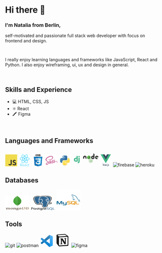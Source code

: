 # Hi there 👋

### I'm Natalia from Berlin,        
self-motivated and passionate full stack web developer with focus on frontend and design.

<br>

I really enjoy learning languages and frameworks like JavaScript, React and Python.
I also enjoy wireframing, ui, ux and design in general. 

<br/>

## Skills and Experience

- 💻 HTML, CSS, JS
- ⚛  React
- 🖍 Figma

<br>


<!-- - 👋 Hi, I’m @adelinatalia
- 👀 I’m interested in web development
- 🌱 I’m currently learning 
- 💞️ I’m looking to collaborate on ...
- 📫 How to reach me ... -->

<!---
adelinatalia/adelinatalia is a ✨ special ✨ repository because its `README.md` (this file) appears on your GitHub profile.
You can click the Preview link to take a look at your changes.
--->


## Languages and Frameworks

<img src="https://raw.githubusercontent.com/devicons/devicon/master/icons/javascript/javascript-original.svg" alt="javascript" width="40" height="40"/> 
<img src="https://raw.githubusercontent.com/devicons/devicon/master/icons/react/react-original-wordmark.svg" alt="react" width="40" height="40"/> 
<img src="https://raw.githubusercontent.com/devicons/devicon/master/icons/css3/css3-original-wordmark.svg" alt="css3" width="40" height="40"/> 
<img src="https://raw.githubusercontent.com/devicons/devicon/master/icons/sass/sass-original.svg" alt="sass" width="40" height="40"/> 
<img src="https://raw.githubusercontent.com/devicons/devicon/master/icons/python/python-original.svg" alt="python" width="40" height="40"/> 
<svg width="32px" height="45px" viewBox="0 0 32 32" xmlns="http://www.w3.org/2000/svg"><title>file_type_django</title><path d="M14.135,4H18.1V22.169a26.218,26.218,0,0,1-5.143.535c-4.842-.005-7.362-2.168-7.362-6.322,0-4,2.673-6.6,6.816-6.6a6.448,6.448,0,0,1,1.724.2V4Zm0,9.142a3.992,3.992,0,0,0-1.337-.2c-2,0-3.163,1.223-3.163,3.366,0,2.087,1.107,3.239,3.138,3.239a9.355,9.355,0,0,0,1.362-.1v-6.3Z" style="fill:#44b78b"/><path d="M24.4,10.059v9.1c0,3.133-.235,4.639-.923,5.938A6.316,6.316,0,0,1,20.237,28l-3.678-1.733A5.708,5.708,0,0,0,19.7,23.638c.566-1.121.745-2.42.745-5.837V10.059Z" style="fill:#44b78b"/><rect x="20.441" y="4.02" width="3.964" height="4.028" style="fill:#44b78b"/></svg>
<!-- <img src="https://raw.githubusercontent.com/devicons/devicon/master/icons/nodejs/nodejs-original-wordmark.svg" alt="nodejs" width="60" height="60"/>  -->
<svg width="50px" height="55px" viewBox="0 -99 512 512" xmlns="http://www.w3.org/2000/svg" xmlns:xlink="http://www.w3.org/1999/xlink" preserveAspectRatio="xMidYMid"><defs><linearGradient x1="68.188%" y1="17.487%" x2="27.823%" y2="89.755%" id="b"><stop stop-color="#41873F" offset="0%"/><stop stop-color="#418B3D" offset="32.88%"/><stop stop-color="#419637" offset="63.52%"/><stop stop-color="#3FA92D" offset="93.19%"/><stop stop-color="#3FAE2A" offset="100%"/></linearGradient><path id="a" d="M57.903 1.85a5.957 5.957 0 0 0-5.894 0L3.352 29.933c-1.85 1.04-2.89 3.005-2.89 5.085v56.286c0 2.08 1.156 4.045 2.89 5.085l48.657 28.085a5.957 5.957 0 0 0 5.894 0l48.658-28.085c1.849-1.04 2.89-3.005 2.89-5.085V35.019c0-2.08-1.157-4.045-2.89-5.085L57.903 1.85z"/><linearGradient x1="43.277%" y1="55.169%" x2="159.245%" y2="-18.306%" id="d"><stop stop-color="#41873F" offset="13.76%"/><stop stop-color="#54A044" offset="40.32%"/><stop stop-color="#66B848" offset="71.36%"/><stop stop-color="#6CC04A" offset="90.81%"/></linearGradient><linearGradient x1="-4413.77%" y1="13.43%" x2="5327.93%" y2="13.43%" id="e"><stop stop-color="#6CC04A" offset="9.192%"/><stop stop-color="#66B848" offset="28.64%"/><stop stop-color="#54A044" offset="59.68%"/><stop stop-color="#41873F" offset="86.24%"/></linearGradient><linearGradient x1="-4.389%" y1="49.997%" x2="101.499%" y2="49.997%" id="f"><stop stop-color="#6CC04A" offset="9.192%"/><stop stop-color="#66B848" offset="28.64%"/><stop stop-color="#54A044" offset="59.68%"/><stop stop-color="#41873F" offset="86.24%"/></linearGradient><linearGradient x1="-9713.77%" y1="36.21%" x2="27.93%" y2="36.21%" id="g"><stop stop-color="#6CC04A" offset="9.192%"/><stop stop-color="#66B848" offset="28.64%"/><stop stop-color="#54A044" offset="59.68%"/><stop stop-color="#41873F" offset="86.24%"/></linearGradient><linearGradient x1="-103.861%" y1="50.275%" x2="100.797%" y2="50.275%" id="h"><stop stop-color="#6CC04A" offset="9.192%"/><stop stop-color="#66B848" offset="28.64%"/><stop stop-color="#54A044" offset="59.68%"/><stop stop-color="#41873F" offset="86.24%"/></linearGradient><linearGradient x1="130.613%" y1="-211.069%" x2="4.393%" y2="201.605%" id="i"><stop stop-color="#41873F" offset="0%"/><stop stop-color="#418B3D" offset="32.88%"/><stop stop-color="#419637" offset="63.52%"/><stop stop-color="#3FA92D" offset="93.19%"/><stop stop-color="#3FAE2A" offset="100%"/></linearGradient></defs><g fill="none"><path d="M253.11 313.094c-1.733 0-3.351-.462-4.854-1.271l-15.371-9.13c-2.312-1.272-1.156-1.734-.462-1.965 3.12-1.04 3.698-1.272 6.934-3.12.347-.232.81-.116 1.156.115l11.789 7.05c.462.231 1.04.231 1.386 0l46.115-26.698c.462-.231.694-.694.694-1.271v-53.28c0-.579-.232-1.04-.694-1.272l-46.115-26.582c-.462-.232-1.04-.232-1.386 0l-46.115 26.582c-.462.231-.694.809-.694 1.271v53.28c0 .463.232 1.04.694 1.272l12.598 7.281c6.819 3.467 11.095-.578 11.095-4.623v-52.587c0-.693.578-1.387 1.387-1.387h5.894c.694 0 1.387.578 1.387 1.387v52.587c0 9.13-4.97 14.447-13.638 14.447-2.658 0-4.738 0-10.633-2.89l-12.135-6.934c-3.005-1.733-4.854-4.97-4.854-8.437v-53.28c0-3.467 1.849-6.704 4.854-8.437l46.114-26.698c2.89-1.618 6.82-1.618 9.709 0l46.114 26.698c3.005 1.733 4.855 4.97 4.855 8.437v53.28c0 3.467-1.85 6.704-4.855 8.437l-46.114 26.698c-1.503.694-3.236 1.04-4.854 1.04zm14.216-36.637c-20.225 0-24.386-9.246-24.386-17.105 0-.694.578-1.387 1.387-1.387h6.01c.693 0 1.271.462 1.271 1.156.925 6.125 3.583 9.13 15.834 9.13 9.708 0 13.87-2.196 13.87-7.397 0-3.005-1.157-5.2-16.297-6.703-12.598-1.272-20.457-4.045-20.457-14.1 0-9.362 7.86-14.91 21.035-14.91 14.793 0 22.075 5.086 23 16.18 0 .348-.116.694-.347 1.041-.232.231-.578.462-.925.462h-6.01c-.578 0-1.156-.462-1.271-1.04-1.387-6.356-4.97-8.437-14.447-8.437-10.633 0-11.905 3.699-11.905 6.472 0 3.352 1.503 4.392 15.834 6.241 14.216 1.85 20.92 4.508 20.92 14.447-.116 10.171-8.437 15.95-23.116 15.95z" fill="#539E43"/><path d="M110.028 104.712c0-2.08-1.156-4.046-3.005-5.086l-49.004-28.2c-.81-.463-1.734-.694-2.658-.81h-.463c-.924 0-1.849.347-2.658.81l-49.004 28.2c-1.85 1.04-3.005 3.005-3.005 5.086l.116 75.817c0 1.04.578 2.08 1.502 2.543.925.578 2.08.578 2.89 0l29.125-16.643c1.849-1.04 3.005-3.005 3.005-5.085v-35.482c0-2.08 1.155-4.045 3.005-5.085l12.366-7.166c.925-.578 1.965-.81 3.005-.81 1.04 0 2.08.232 2.89.81l12.366 7.166c1.85 1.04 3.005 3.004 3.005 5.085v35.482c0 2.08 1.156 4.045 3.005 5.085l29.125 16.643c.925.578 2.08.578 3.005 0 .925-.463 1.503-1.503 1.503-2.543l-.116-75.817zM345.571.347c-.924-.463-2.08-.463-2.89 0-.924.578-1.502 1.502-1.502 2.542v75.125c0 .693-.346 1.386-1.04 1.849-.693.346-1.387.346-2.08 0l-12.251-7.05a5.957 5.957 0 0 0-5.895 0l-49.004 28.316c-1.849 1.04-3.005 3.005-3.005 5.085v56.516c0 2.08 1.156 4.046 3.005 5.086l49.004 28.316a5.957 5.957 0 0 0 5.895 0l49.004-28.316c1.849-1.04 3.005-3.005 3.005-5.086V21.844c0-2.196-1.156-4.16-3.005-5.201L345.572.347zm-4.507 143.776c0 .578-.231 1.04-.694 1.271l-16.758 9.708a1.714 1.714 0 0 1-1.503 0l-16.758-9.708c-.463-.231-.694-.809-.694-1.271v-19.417c0-.578.231-1.04.694-1.271l16.758-9.709a1.714 1.714 0 0 1 1.503 0l16.758 9.709c.463.23.694.809.694 1.271v19.417zM508.648 124.244c1.85-1.04 2.89-3.005 2.89-5.086v-13.753c0-2.08-1.156-4.045-2.89-5.085l-48.657-28.2a5.957 5.957 0 0 0-5.894 0l-49.004 28.315c-1.85 1.04-3.005 3.005-3.005 5.086v56.516c0 2.08 1.155 4.045 3.005 5.085l48.657 27.738c1.85 1.04 4.045 1.04 5.779 0L489 178.45c.925-.463 1.503-1.503 1.503-2.543 0-1.04-.578-2.08-1.503-2.543l-49.235-28.316c-.924-.577-1.502-1.502-1.502-2.542v-17.683c0-1.04.578-2.08 1.502-2.543l15.372-8.784a2.821 2.821 0 0 1 3.005 0l15.371 8.784c.925.578 1.503 1.502 1.503 2.543v13.869c0 1.04.578 2.08 1.502 2.542.925.578 2.08.578 3.005 0l29.125-16.99z" fill="#333"/><path d="M456.293 121.586a1.05 1.05 0 0 1 1.155 0l9.362 5.432c.347.23.578.577.578 1.04v10.864c0 .462-.231.809-.578 1.04l-9.362 5.432a1.05 1.05 0 0 1-1.155 0l-9.362-5.432c-.347-.231-.578-.578-.578-1.04v-10.864c0-.463.231-.81.578-1.04l9.362-5.432z" fill="#539E43"/><g transform="translate(134.068 70.501)"><mask id="c" fill="#fff"><use xlink:href="#a"/></mask><use fill="url(#b)" xlink:href="#a"/><g mask="url(#c)"><path d="M51.893 1.85L3.121 29.933C1.27 30.974 0 32.94 0 35.02v56.286c0 1.387.578 2.658 1.502 3.698L56.285 1.156c-1.387-.231-3.005-.116-4.392.693zM56.632 125.053c.462-.116.925-.347 1.387-.578l48.773-28.085c1.85-1.04 3.005-3.005 3.005-5.085V35.019c0-1.502-.694-3.005-1.734-4.045l-51.43 94.079z"/><path d="M106.676 29.934L57.788 1.85a8.025 8.025 0 0 0-1.503-.578L1.502 95.12a6.082 6.082 0 0 0 1.619 1.387l48.888 28.085c1.387.809 3.005 1.04 4.507.577l51.432-94.078c-.347-.462-.81-.81-1.272-1.156z" fill="url(#d)"/></g><g mask="url(#c)"><path d="M109.797 91.305V35.019c0-2.08-1.271-4.045-3.12-5.085L57.786 1.85a5.106 5.106 0 0 0-1.848-.693l53.511 91.42c.231-.347.347-.809.347-1.271zM3.12 29.934C1.272 30.974 0 32.94 0 35.02v56.286c0 2.08 1.387 4.045 3.12 5.085l48.889 28.085c1.156.693 2.427.925 3.814.693L3.467 29.818l-.346.116z"/><path fill="url(#e)" fill-rule="evenodd" d="M50.391.809l-.693.347h.924l-.231-.347z" transform="translate(0 -9.246)"/><path d="M106.792 105.636c1.387-.809 2.427-2.196 2.89-3.698L56.053 10.402c-1.387-.231-2.89-.116-4.16.693L3.351 39.065l52.355 95.465a8.057 8.057 0 0 0 2.196-.693l48.889-28.2z" fill="url(#f)" fill-rule="evenodd" transform="translate(0 -9.246)"/><path fill="url(#g)" fill-rule="evenodd" d="M111.3 104.712l-.347-.578v.809l.346-.231z" transform="translate(0 -9.246)"/><path d="M106.792 105.636l-48.773 28.085a6.973 6.973 0 0 1-2.196.693l.925 1.734 54.089-31.32v-.694l-1.387-2.312c-.231 1.618-1.271 3.005-2.658 3.814z" fill="url(#h)" fill-rule="evenodd" transform="translate(0 -9.246)"/><path d="M106.792 105.636l-48.773 28.085a6.973 6.973 0 0 1-2.196.693l.925 1.734 54.089-31.32v-.694l-1.387-2.312c-.231 1.618-1.271 3.005-2.658 3.814z" fill="url(#i)" fill-rule="evenodd" transform="translate(0 -9.246)"/></g></g></g></svg>
<img src="https://raw.githubusercontent.com/devicons/devicon/master/icons/vuejs/vuejs-original-wordmark.svg" alt="vuejs" width="40" height="40"/> 
<img src="https://www.vectorlogo.zone/logos/firebase/firebase-icon.svg" alt="firebase" width="40" height="40"/> 
<img src="https://www.vectorlogo.zone/logos/heroku/heroku-icon.svg" alt="heroku" width="45" height="37"/> 

<br>

## Databases

<img src="https://raw.githubusercontent.com/devicons/devicon/master/icons/mongodb/mongodb-original-wordmark.svg" alt="mongodb" width="80" height="50"/> 
<img src="https://raw.githubusercontent.com/devicons/devicon/master/icons/postgresql/postgresql-original-wordmark.svg" alt="postgresql" width="80" height="50"/> 
<img src="https://raw.githubusercontent.com/devicons/devicon/master/icons/mysql/mysql-original-wordmark.svg" alt="mysql" width="80" height="70"/> 

<br>

## Tools

<img src="https://www.vectorlogo.zone/logos/git-scm/git-scm-icon.svg" alt="git" width="50" height="40"/> 
<img src="https://www.vectorlogo.zone/logos/getpostman/getpostman-icon.svg" alt="postman" width="40" height="40"/> 
<!-- vs code -->
<?xml version="1.0" encoding="UTF-8"?>
<svg width="45px" height="40px" viewBox="0 -1 256 256" version="1.1" xmlns="http://www.w3.org/2000/svg" xmlns:xlink="http://www.w3.org/1999/xlink" preserveAspectRatio="xMidYMid">
    <defs>
        <path d="M180.82764,252.605272 C184.843951,254.170159 189.42406,254.069552 193.478224,252.11917 L245.979142,226.856851 C251.495593,224.202221 255.003889,218.618034 255.003889,212.49296 L255.003889,41.1971845 C255.003889,35.0719113 251.495593,29.4886211 245.979142,26.8339907 L193.478224,1.57068551 C188.158006,-0.989256713 181.931329,-0.362230036 177.262566,3.0323459 C176.595173,3.51727166 175.959655,4.05869672 175.363982,4.65536598 L74.8565893,96.3498444 L31.0778002,63.1181557 C27.0024197,60.0246398 21.3020866,60.2780499 17.5170718,63.7211005 L3.47578059,76.4937075 C-1.15402423,80.7052561 -1.15933349,87.9889043 3.46431538,92.2072265 L41.430759,126.844525 L3.46431538,161.482221 C-1.15933349,165.700742 -1.15402423,172.984291 3.47578059,177.19584 L17.5170718,189.967949 C21.3020866,193.411497 27.0024197,193.664509 31.0778002,190.571591 L74.8565893,157.339404 L175.363982,249.034221 C176.953772,250.625007 178.82048,251.823326 180.82764,252.605272 Z M191.291764,68.9559518 L115.029663,126.844525 L191.291764,184.733396 L191.291764,68.9559518 Z" id="path-1"></path>
        <linearGradient x1="50.0000484%" y1="-3.91645412e-07%" x2="50.0000484%" y2="99.999921%" id="linearGradient-3">
            <stop stop-color="#FFFFFF" offset="0%"></stop>
            <stop stop-color="#FFFFFF" stop-opacity="0" offset="100%"></stop>
        </linearGradient>
    </defs>
    <g>
				<mask id="mask-2" fill="white">
						<use xlink:href="#path-1"></use>
				</mask>
				<g></g>
				<path d="M246.134784,26.873337 L193.593025,1.57523773 C187.51178,-1.35300582 180.243173,-0.117807811 175.469819,4.65514684 L3.46641717,161.482221 C-1.16004072,165.700742 -1.1547215,172.984291 3.47789235,177.19584 L17.5276804,189.967949 C21.3150858,193.411497 27.0189053,193.664509 31.0966765,190.571591 L238.228667,33.4363005 C245.177523,28.1646927 255.158535,33.1209324 255.158535,41.8432608 L255.158535,41.2332436 C255.158535,35.11066 251.651235,29.5293619 246.134784,26.873337 Z" fill="#0065A9" fill-rule="nonzero" mask="url(#mask-2)"></path>
				<path d="M246.134784,226.816011 L193.593025,252.11419 C187.51178,255.041754 180.243173,253.806579 175.469819,249.034221 L3.46641717,92.2070273 C-1.16004072,87.9888047 -1.1547215,80.7049573 3.47789235,76.4935082 L17.5276804,63.7209012 C21.3150858,60.2778506 27.0189053,60.0243409 31.0966765,63.1179565 L238.228667,220.252649 C245.177523,225.524058 255.158535,220.568416 255.158535,211.84549 L255.158535,212.456104 C255.158535,218.57819 251.651235,224.159388 246.134784,226.816011 Z" fill="#007ACC" fill-rule="nonzero" mask="url(#mask-2)"></path>
				<path d="M193.428324,252.134497 C187.345086,255.060069 180.076479,253.823898 175.303125,249.050544 C181.184153,254.931571 191.240868,250.765843 191.240868,242.448334 L191.240868,11.2729623 C191.240868,2.95542269 181.184153,-1.21005093 175.303125,4.67135981 C180.076479,-0.102038107 187.345086,-1.3389793 193.428324,1.58667934 L245.961117,26.8500144 C251.481553,29.5046448 254.991841,35.0879351 254.991841,41.2132082 L254.991841,212.509283 C254.991841,218.634357 251.481553,224.217548 245.961117,226.872178 L193.428324,252.134497 Z" fill="#1F9CF0" fill-rule="nonzero" mask="url(#mask-2)"></path>
				<path d="M180.827889,252.605272 C184.8442,254.169163 189.424309,254.069552 193.477476,252.11917 L245.978395,226.855855 C251.495842,224.201225 255.004138,218.618034 255.004138,212.49296 L255.004138,41.1969853 C255.004138,35.0717121 251.495842,29.4884219 245.979391,26.8337915 L193.477476,1.57052613 C188.158255,-0.989423064 181.931578,-0.362396387 177.261819,3.03217656 C176.595422,3.51710232 175.959904,4.05852738 175.363235,4.65519664 L74.8565395,96.3496452 L31.0777504,63.1179565 C27.0024695,60.0244405 21.3020368,60.2779503 17.517022,63.7209012 L3.4757806,76.4935082 C-1.15402423,80.7050569 -1.15933349,87.9888047 3.46431539,92.2071269 L41.4308088,126.844525 L3.46431539,161.482221 C-1.15933349,165.700742 -1.15402423,172.984291 3.4757806,177.19584 L17.517022,189.967949 C21.3020368,193.411497 27.0024695,193.664509 31.0777504,190.571591 L74.8565395,157.339404 L175.363235,249.034221 C176.953025,250.625007 178.820729,251.823326 180.827889,252.605272 Z M191.292013,68.9557526 L115.029912,126.844525 L191.292013,184.733396 L191.292013,68.9557526 Z" fill-opacity="0.25" fill="url(#linearGradient-3)" mask="url(#mask-2)"></path>
		</g>
</svg>
<!-- notion -->
<svg width="50px" height="45px" viewBox="0 0 15 15" fill="none" xmlns="http://www.w3.org/2000/svg">
  <path
    d="M3.25781 3.11684C3.67771 3.45796 3.83523 3.43193 4.62369 3.37933L12.0571 2.93299C12.2147 2.93299 12.0836 2.77571 12.0311 2.74957L10.7965 1.85711C10.56 1.67347 10.2448 1.46315 9.64083 1.51576L2.44308 2.04074C2.18059 2.06677 2.12815 2.19801 2.2327 2.30322L3.25781 3.11684ZM3.7041 4.84917V12.6704C3.7041 13.0907 3.91415 13.248 4.38693 13.222L12.5562 12.7493C13.0292 12.7233 13.0819 12.4341 13.0819 12.0927V4.32397C13.0819 3.98306 12.9508 3.79921 12.6612 3.82545L4.12422 4.32397C3.80918 4.35044 3.7041 4.50803 3.7041 4.84917ZM11.7688 5.26872C11.8212 5.50518 11.7688 5.74142 11.5319 5.76799L11.1383 5.84641V11.6205C10.7965 11.8042 10.4814 11.9092 10.2188 11.9092C9.79835 11.9092 9.69305 11.7779 9.37812 11.3844L6.80345 7.34249V11.2532L7.61816 11.437C7.61816 11.437 7.61816 11.9092 6.96086 11.9092L5.14879 12.0143C5.09615 11.9092 5.14879 11.647 5.33259 11.5944L5.80546 11.4634V6.29276L5.1489 6.24015C5.09625 6.00369 5.22739 5.66278 5.5954 5.63631L7.53935 5.50528L10.2188 9.5998V5.97765L9.53564 5.89924C9.4832 5.61018 9.69305 5.40028 9.95576 5.37425L11.7688 5.26872ZM1.83874 1.33212L9.32557 0.780787C10.245 0.701932 10.4815 0.754753 11.0594 1.17452L13.4492 2.85424C13.8436 3.14309 13.975 3.22173 13.975 3.53661V12.7493C13.975 13.3266 13.7647 13.6681 13.0293 13.7203L4.33492 14.2454C3.78291 14.2717 3.52019 14.193 3.23111 13.8253L1.47116 11.5419C1.1558 11.1216 1.02466 10.8071 1.02466 10.4392V2.25041C1.02466 1.77825 1.23504 1.38441 1.83874 1.33212Z"
    fill="currentColor"
  />
</svg>
<!-- figma -->
<img src="https://www.vectorlogo.zone/logos/figma/figma-icon.svg" alt="figma" width="50" height="40"/> 
